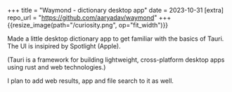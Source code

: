 +++
title = "Waymond - dictionary desktop app"
date = 2023-10-31
[extra]
repo_url = "https://github.com/aaryadav/waymond"
+++
{{resize_image(path="/curiosity.png", op="fit_width")}}

Made a little desktop dictionary app to get familiar with the basics of Tauri. The UI is insipired by Spotlight (Apple).

(Tauri is a framework for building lightweight, cross-platform desktop apps using rust and web technologies.)

I plan to add web results, app and file search to it as well.